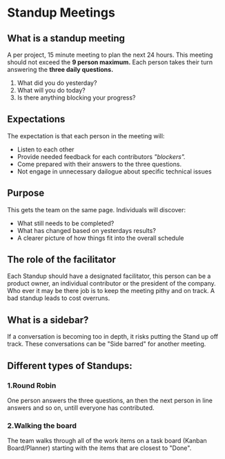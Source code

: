 # Standup Meetings

## What is a standup meeting
A per project, 15 minute meeting to plan the next 24 hours. This meeting should not exceed the **9 person maximum.** Each person takes their turn answering the **three daily questions.**

1. What did you do yesterday?
2. What will you do today?
3. Is there anything blocking your progress?


## Expectations
The expectation is that each person in the meeting will:

* Listen to each other
* Provide needed feedback for each contributors *"blockers".*
* Come prepared with their answers to the three questions.
* Not engage in unnecessary dailogue about specific technical issues

## Purpose
This gets the team on the same page. Individuals will discover:

* What still needs to be completed?
* What has changed based on yesterdays results?
* A clearer picture of how things fit into the overall schedule
<!-- This should talk about scrum somehow but we are not there yet-->

## The role of the facilitator
Each Standup should have a designated facilitator, this person can be a product owner, an individual contributor or the president of the company. Who ever it may be there job is to keep the meeting pithy and on track. A bad standup leads to cost overruns.

## What is a sidebar?
If a conversation is becoming too in depth, it risks putting the Stand up off track. These conversations can be "Side barred" for another meeting.

## Different types of Standups:

### 1.Round Robin
One person answers the three questions, an then the next person in line answers and so on, untill everyone has contributed.

### 2.Walking the board
The team walks through all of the work items on a task board (Kanban Board/Planner) starting with the items that are closest to "Done". 